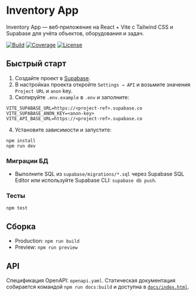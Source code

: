 # Inventory App

Inventory App — веб‑приложение на React + Vite с Tailwind CSS и Supabase для учёта объектов, оборудования и задач.

[![Build](https://github.com/devyjones991-ai/inventory-app/actions/workflows/supabase-migrate.yml/badge.svg)](https://github.com/devyjones991-ai/inventory-app/actions)
[![Coverage](https://img.shields.io/codecov/c/github/devyjones991-ai/inventory-app)](https://codecov.io/gh/devyjones991-ai/inventory-app)
[![License](https://img.shields.io/github/license/devyjones991-ai/inventory-app)](LICENSE)

## Быстрый старт

1. Создайте проект в [Supabase](https://supabase.com/).
2. В настройках проекта откройте `Settings → API` и возьмите значения `Project URL` и `anon` key.
3. Скопируйте `.env.example` в `.env` и заполните:

```
VITE_SUPABASE_URL=https://<project-ref>.supabase.co
VITE_SUPABASE_ANON_KEY=<anon-key>
VITE_API_BASE_URL=https://<project-ref>.supabase.co
```

4. Установите зависимости и запустите:

```
npm install
npm run dev
```

### Миграции БД

- Выполните SQL из `supabase/migrations/*.sql` через Supabase SQL Editor или используйте Supabase CLI: `supabase db push`.

### Тесты

```
npm test
```

## Сборка

- Production: `npm run build`
- Preview: `npm run preview`

## API

Спецификация OpenAPI: `openapi.yaml`. Статическая документация собирается командой `npm run docs:build` и доступна в [`docs/index.html`](docs/index.html).
